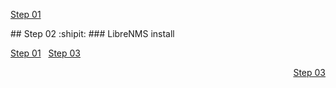 <p align="left"><a href="Step_01.md">Step 01</a></p>
## Step 02 :shipit:
### LibreNMS install


<p align="start">
    <a href="Step_01.md">Step 01</a>&nbsp;&nbsp;
    <a href="Step_03.md">Step 03</a>
</p>

<p align="right"><a href="Step_03.md">Step 03</a></p>
